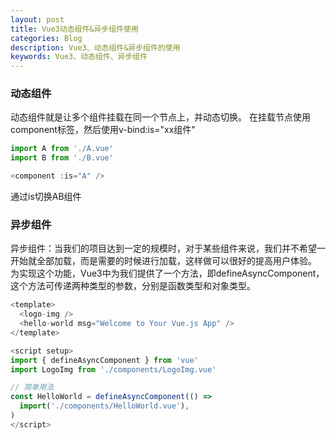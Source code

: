 ```yaml
---
layout: post
title: Vue3动态组件&异步组件使用
categories: Blog
description: Vue3、动态组件&异步组件的使用
keywords: Vue3、动态组件、异步组件
---
```


### 动态组件

动态组件就是让多个组件挂载在同一个节点上，并动态切换。
在挂载节点使用component标签，然后使用v-bind:is="xx组件"

``` js
import A from './A.vue'
import B from './B.vue'

<component :is="A" />
```

通过is切换AB组件

### 异步组件

异步组件：当我们的项目达到一定的规模时，对于某些组件来说，我们并不希望一开始就全部加载，而是需要的时候进行加载，这样做可以很好的提高用户体验。
为实现这个功能，Vue3中为我们提供了一个方法，即defineAsyncComponent，这个方法可传递两种类型的参数，分别是函数类型和对象类型。

``` js
<template>
  <logo-img />
  <hello-world msg="Welcome to Your Vue.js App" />
</template>

<script setup>
import { defineAsyncComponent } from 'vue'
import LogoImg from './components/LogoImg.vue'

// 简单用法
const HelloWorld = defineAsyncComponent(() =>
  import('./components/HelloWorld.vue'),
)
</script>
```
